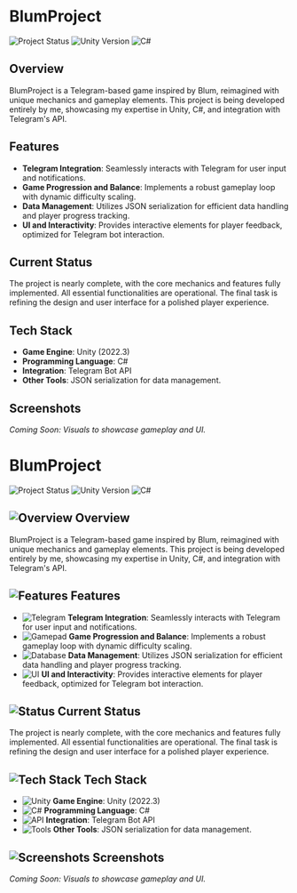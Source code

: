 # BlumProject

![Project Status](https://img.shields.io/badge/status-in%20development-orange)
![Unity Version](https://img.shields.io/badge/unity-2022.3-blue)
![C#](https://img.shields.io/badge/language-C%23-green)

## Overview
BlumProject is a Telegram-based game inspired by Blum, reimagined with unique mechanics and gameplay elements. This project is being developed entirely by me, showcasing my expertise in Unity, C#, and integration with Telegram's API.

## Features
- **Telegram Integration**: Seamlessly interacts with Telegram for user input and notifications.
- **Game Progression and Balance**: Implements a robust gameplay loop with dynamic difficulty scaling.
- **Data Management**: Utilizes JSON serialization for efficient data handling and player progress tracking.
- **UI and Interactivity**: Provides interactive elements for player feedback, optimized for Telegram bot interaction.

## Current Status
The project is nearly complete, with the core mechanics and features fully implemented. All essential functionalities are operational. The final task is refining the design and user interface for a polished player experience.

## Tech Stack
- **Game Engine**: Unity (2022.3)
- **Programming Language**: C#
- **Integration**: Telegram Bot API
- **Other Tools**: JSON serialization for data management.

## Screenshots
*Coming Soon: Visuals to showcase gameplay and UI.*

# BlumProject

![Project Status](https://img.shields.io/badge/status-in%20development-orange)
![Unity Version](https://img.shields.io/badge/unity-2022.3-blue)
![C#](https://img.shields.io/badge/language-C%23-green)

## ![Overview](https://img.shields.io/badge/Overview-lightblue) Overview
BlumProject is a Telegram-based game inspired by Blum, reimagined with unique mechanics and gameplay elements. This project is being developed entirely by me, showcasing my expertise in Unity, C#, and integration with Telegram's API.

## ![Features](https://img.shields.io/badge/Features-yellowgreen) Features
- ![Telegram](https://img.shields.io/badge/Telegram-blue) **Telegram Integration**: Seamlessly interacts with Telegram for user input and notifications.
- ![Gamepad](https://img.shields.io/badge/Gameplay-yellow) **Game Progression and Balance**: Implements a robust gameplay loop with dynamic difficulty scaling.
- ![Database](https://img.shields.io/badge/Data-green) **Data Management**: Utilizes JSON serialization for efficient data handling and player progress tracking.
- ![UI](https://img.shields.io/badge/UI-purple) **UI and Interactivity**: Provides interactive elements for player feedback, optimized for Telegram bot interaction.

## ![Status](https://img.shields.io/badge/Status-orange) Current Status
The project is nearly complete, with the core mechanics and features fully implemented. All essential functionalities are operational. The final task is refining the design and user interface for a polished player experience.

## ![Tech Stack](https://img.shields.io/badge/Tech%20Stack-green) Tech Stack
- ![Unity](https://img.shields.io/badge/Unity-blue) **Game Engine**: Unity (2022.3)
- ![C#](https://img.shields.io/badge/C%23-green) **Programming Language**: C#
- ![API](https://img.shields.io/badge/API-orange) **Integration**: Telegram Bot API
- ![Tools](https://img.shields.io/badge/Tools-yellowgreen) **Other Tools**: JSON serialization for data management.

## ![Screenshots](https://img.shields.io/badge/Screenshots-lightgrey) Screenshots
*Coming Soon: Visuals to showcase gameplay and UI.*
